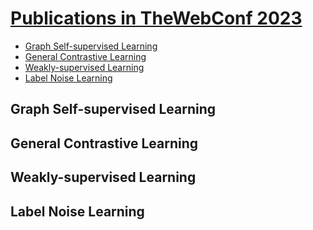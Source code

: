 # [Publications in TheWebConf 2023](https://dl.acm.org/doi/proceedings/10.1145/3543507?tocHeading=heading14)

 - [Graph Self-supervised Learning](#graph-self-supervised-learning)
 - [General Contrastive Learning](#general-contrastive-learning)
 - [Weakly-supervised Learning](#weakly-supervised-learning)
 - [Label Noise Learning](#label-noise-learning)
   
## Graph Self-supervised Learning

## General Contrastive Learning

## Weakly-supervised Learning

## Label Noise Learning
